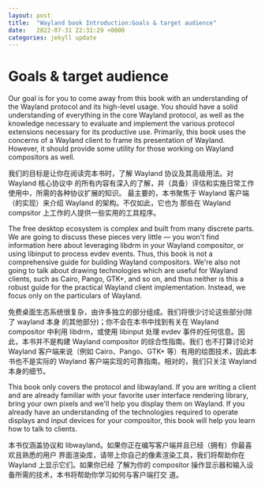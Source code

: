 ```yaml
---
layout: post
title:  "Wayland book Introduction:Goals & target audience"
date:   2022-07-31 22:31:29 +0800
categories: jekyll update
---
```

# Goals & target audience

Our goal is for you to come away from this book with an understanding of the
Wayland protocol and its high-level usage. You should have a solid understanding
of everything in the core Wayland protocol, as well as the knowledge necessary
to evaluate and implement the various protocol extensions necessary for its
productive use. Primarily, this book uses the concerns of a Wayland client to
frame its presentation of Wayland. However, it should provide some utility for
those working on Wayland compositors as well.

我们的目标是让你在阅读完本书时，了解 Wayland 协议及其高级用法。对 Wayland 核心协议中
的所有内容有深入的了解，并（具备）评估和实施日常工作使用中，所需的各种协议扩展的知识。
最主要的，本书聚焦于 Wayland 客户端（的实现）来介绍 Wayland 的架构。不仅如此，它也为
那些在 Wayland compsitor 上工作的人提供一些实用的工具程序。

The free desktop ecosystem is complex and built from many discrete parts. We are
going to discuss these pieces very little &mdash; you won't find information 
here about leveraging libdrm in your Wayland compositor, or using libinput to 
process evdev events. Thus, this book is not a comprehensive guide for building 
Wayland compositors. We're also not going to talk about drawing technologies 
which are useful for Wayland clients, such as Cairo, Pango, GTK+, and so on, and 
thus neither is this a robust guide for the practical Wayland client 
implementation. Instead, we focus only on the particulars of Wayland.

免费桌面生态系统很复杂，由许多独立的部分组成。我们将很少讨论这些部分(除了 wayland 本身
的其他部分)；你不会在本书中找到有关在 Wayland compositor 中利用 libdrm，或使用 libinput
处理 evdev 事件的任何信息。因此，本书并不是构建 Wayland compositor 的综合性指南。我们
也不打算讨论对 Wayland 客户端来说（例如 Cairo、Pango、GTK+ 等）有用的绘图技术，因此本
书也不是实际的 Wayland 客户端实现的可靠指南。相对的，我们只关注 Wayland 本身的细节。

This book only covers the protocol and libwayland. If you are writing a client
and are already familiar with your favorite user interface rendering library,
bring your own pixels and we'll help you display them on Wayland. If you already
have an understanding of the technologies required to operate displays and input
devices for your compositor, this book will help you learn how to talk to
clients.

本书仅涵盖协议和 libwayland。如果你正在编写客户端并且已经（拥有）你最喜欢且熟悉的用户
界面渲染库，请带上你自己的像素渲染工具，我们将帮助你在 Wayland 上显示它们。如果你已经
了解为你的 compositor 操作显示器和输入设备所需的技术，本书将帮助你学习如何与客户端打交
道。
